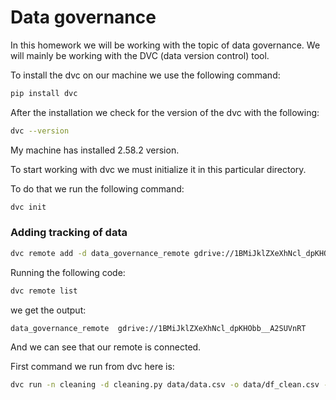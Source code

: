 # Data governance

In this homework we will be working with the topic of data governance. 
We will mainly be working with the DVC (data version control) tool.

To install the dvc on our machine we use the following command:
```bash
pip install dvc
```

After the installation we check for the version of the dvc with the following:

```bash
dvc --version
```

My machine has installed 2.58.2 version.

To start working with dvc we must initialize it in this particular directory.

To do that we run the following command:

```bash
dvc init
```

### Adding tracking of data

```bash
dvc remote add -d data_governance_remote gdrive://1BMiJklZXeXhNcl_dpKHObb__A2SUVnRT
```

Running the following code:

```bash
dvc remote list
```
we get the output:

```bash
data_governance_remote  gdrive://1BMiJklZXeXhNcl_dpKHObb__A2SUVnRT
```
And we can see that our remote is connected.




First command we run from dvc here is:

```bash
dvc run -n cleaning -d cleaning.py data/data.csv -o data/df_clean.csv --no-exec python cleaning.py 
```